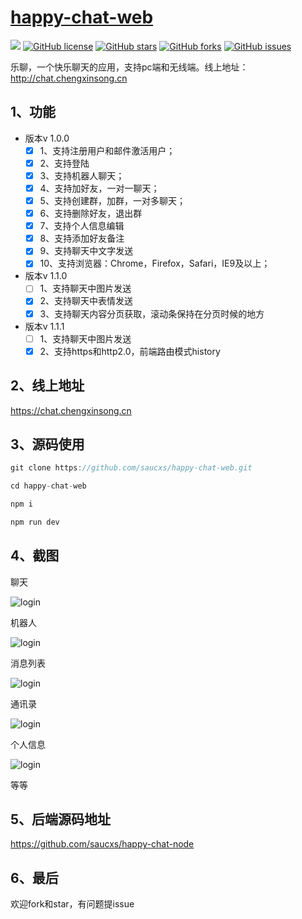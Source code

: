 # [happy-chat-web](https://github.com/saucxs/happy-chat-web)
[![](https://img.shields.io/badge/Powered%20by-saucxs%20-brightgreen.svg)](https://github.com/saucxs/happy-chat-web)
[![GitHub license](https://img.shields.io/github/license/saucxs/happy-chat-web.svg)](https://github.com/saucxs/happy-chat-web/blob/master/LICENSE)
[![GitHub stars](https://img.shields.io/github/stars/saucxs/happy-chat-web.svg)](https://github.com/saucxs/happy-chat-web/stargazers)
[![GitHub forks](https://img.shields.io/github/forks/saucxs/happy-chat-web.svg)](https://github.com/saucxs/happy-chat-web/network)
[![GitHub issues](https://img.shields.io/github/issues/saucxs/happy-chat-web.svg)](https://github.com/saucxs/happy-chat-web/issues)

乐聊，一个快乐聊天的应用，支持pc端和无线端。线上地址：http://chat.chengxinsong.cn

## 1、功能
+ 版本v 1.0.0
    - [x] 1、支持注册用户和邮件激活用户；
    - [x] 2、支持登陆
    - [x] 3、支持机器人聊天；
    - [x] 4、支持加好友，一对一聊天；
    - [x] 5、支持创建群，加群，一对多聊天；
    - [x] 6、支持删除好友，退出群
    - [x] 7、支持个人信息编辑
    - [x] 8、支持添加好友备注
    - [x] 9、支持聊天中文字发送
    - [x] 10、支持浏览器：Chrome，Firefox，Safari，IE9及以上； 

+ 版本v 1.1.0
    - [ ] 1、支持聊天中图片发送
    - [x] 2、支持聊天中表情发送
    - [x] 3、支持聊天内容分页获取，滚动条保持在分页时候的地方
    
+ 版本v 1.1.1
    - [ ] 1、支持聊天中图片发送
    - [x] 2、支持https和http2.0，前端路由模式history
    
## 2、线上地址

https://chat.chengxinsong.cn
    
## 3、源码使用
```js
git clone https://github.com/saucxs/happy-chat-web.git

cd happy-chat-web

npm i

npm run dev 
```

## 4、截图

聊天

![login](./images/chat.png)


机器人

![login](./images/robot.png)

消息列表

![login](./images/message.png)

通讯录

![login](./images/contact.png)

个人信息

![login](./images/personal.png)

等等

## 5、后端源码地址

https://github.com/saucxs/happy-chat-node

## 6、最后

欢迎fork和star，有问题提issue
